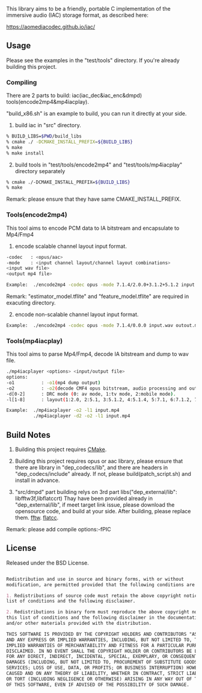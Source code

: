 This library aims to be a friendly, portable C implementation of the immersive audio (IAC) 
storage format, as described here:

<https://aomediacodec.github.io/iac/>



## Usage

Please see the examples in the "test/tools" directory. If you're already building this project.

### Compiling
There are 2 parts to build: iac(iac_dec&iac_enc&dmpd) tools(encode2mp4&mp4iacplay).

"build_x86.sh" is an example to build, you can run it directly at your side.

1. build iac in "src" directory.
```sh
% BUILD_LIBS=$PWD/build_libs
% cmake ./ -DCMAKE_INSTALL_PREFIX=${BUILD_LIBS}
% make 
% make install
```

2. build tools in "test/tools/encode2mp4" and "test/tools/mp4iacplay" directory separately
```sh
% cmake ./-DCMAKE_INSTALL_PREFIX=${BUILD_LIBS}
% make 
```

Remark: please ensure that they have same CMAKE_INSTALL_PREFIX.


### Tools(encode2mp4)
This tool aims to encode PCM data to IA bitstream and encapsulate to Mp4/Fmp4

1. encode scalable channel layout input format.
```sh
-codec   : <opus/aac>
-mode    : <input channel layout/channel layout combinations>
<input wav file>
<output mp4 file>

Example:  ./encode2mp4 -codec opus -mode 7.1.4/2.0.0+3.1.2+5.1.2 input.wav outout.mp4
```
Remark: "estimator_model.tflite" and "feature_model.tflite" are required in exacuting directory.

2. encode non-scalable channel layout input format.
```sh
Example:  ./encode2mp4 -codec opus -mode 7.1.4/0.0.0 input.wav outout.mp4
```

### Tools(mp4iacplay)
This tool aims to parse Mp4/Fmp4, decode IA bitstream and dump to wav file.
```sh
./mp4iacplayer <options> <input/output file>
options:
-o1          : -o1(mp4 dump output)
-o2          : -o2(decode CMF4 opus bitstream, audio processing and output wave file).
-d[0-2]      : DRC mode (0: av mode, 1:tv mode, 2:mobile mode).
-l[1-8]      : layout(1:2.0, 2:5.1, 3:5.1.2, 4:5.1.4, 5:7.1, 6:7.1.2, 7:7.1.4, 8:3.1.2.

Example:  ./mp4iacplayer -o2 -l1 input.mp4
          ./mp4iacplayer -d2 -o2 -l1 input.mp4
```


## Build Notes

1) Building this project requires [CMake](https://cmake.org/).

2) Building this project requires opus or aac library, please ensure that there are library in "dep_codecs/lib",
and there are headers in "dep_codecs/include" already. If not, please build(patch_script.sh) and install in advance.

3) "src/dmpd" part building relys on 3rd part libs("dep_external/lib": libfftw3f,libflatccrt)
Thay have been provided already in "dep_external/lib", if meet target link issue, please download the opensource code,
and build at your side. After building, please replace them.
[fftw](http://www.fftw.org/).
[flatcc](https://github.com/dvidelabs/flatcc).

Remark: please add compile options:-fPIC  



## License

Released under the BSD License.

```markdown

Redistribution and use in source and binary forms, with or without
modification, are permitted provided that the following conditions are met:

1. Redistributions of source code must retain the above copyright notice, this
list of conditions and the following disclaimer.

2. Redistributions in binary form must reproduce the above copyright notice,
this list of conditions and the following disclaimer in the documentation
and/or other materials provided with the distribution.

THIS SOFTWARE IS PROVIDED BY THE COPYRIGHT HOLDERS AND CONTRIBUTORS "AS IS"
AND ANY EXPRESS OR IMPLIED WARRANTIES, INCLUDING, BUT NOT LIMITED TO, THE
IMPLIED WARRANTIES OF MERCHANTABILITY AND FITNESS FOR A PARTICULAR PURPOSE ARE
DISCLAIMED. IN NO EVENT SHALL THE COPYRIGHT HOLDER OR CONTRIBUTORS BE LIABLE
FOR ANY DIRECT, INDIRECT, INCIDENTAL, SPECIAL, EXEMPLARY, OR CONSEQUENTIAL
DAMAGES (INCLUDING, BUT NOT LIMITED TO, PROCUREMENT OF SUBSTITUTE GOODS OR
SERVICES; LOSS OF USE, DATA, OR PROFITS; OR BUSINESS INTERRUPTION) HOWEVER
CAUSED AND ON ANY THEORY OF LIABILITY, WHETHER IN CONTRACT, STRICT LIABILITY,
OR TORT (INCLUDING NEGLIGENCE OR OTHERWISE) ARISING IN ANY WAY OUT OF THE USE
OF THIS SOFTWARE, EVEN IF ADVISED OF THE POSSIBILITY OF SUCH DAMAGE.
```
